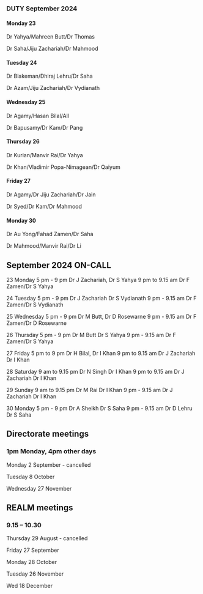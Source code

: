 

### DUTY September 2024

#### Monday 23

Dr Yahya/Mahreen Butt/Dr Thomas

Dr Saha/Jiju Zachariah/Dr Mahmood

#### Tuesday 24

Dr Blakeman/Dhiraj Lehru/Dr Saha

Dr Azam/Jiju Zachariah/Dr Vydianath

#### Wednesday 25

Dr Agamy/Hasan Bilal/All

Dr Bapusamy/Dr Kam/Dr Pang

#### Thursday 26

Dr Kurian/Manvir Rai/Dr Yahya

Dr Khan/Vladimir Popa-Nimagean/Dr Qaiyum

#### Friday 27

Dr Agamy/Dr Jiju Zachariah/Dr Jain

Dr Syed/Dr Kam/Dr Mahmood

#### Monday 30

Dr Au Yong/Fahad Zamen/Dr Saha

Dr Mahmood/Manvir Rai/Dr Li


## September 2024 ON-CALL

23 Monday 5 pm - 9 pm Dr J Zachariah, Dr S Yahya
9 pm to 9.15 am Dr F Zamen/Dr S Yahya

24 Tuesday 5 pm - 9 pm  Dr J Zachariah Dr S Vydianath
9 pm - 9.15 am Dr F Zamen/Dr S Vydianath

25 Wednesday 5 pm - 9 pm Dr M Butt, Dr D Rosewarne
9 pm - 9.15 am Dr F Zamen/Dr D Rosewarne

26 Thursday 5 pm - 9 pm Dr M Butt Dr S Yahya
9 pm - 9.15 am Dr F Zamen/Dr S Yahya

27 Friday 5 pm to 9 pm Dr H Bilal, Dr I Khan 
9 pm to 9.15 am Dr J Zachariah Dr I Khan 

28 Saturday 9 am to 9.15 pm Dr N Singh Dr I Khan 
9 pm to 9.15 am Dr J Zachariah Dr I Khan 

29 Sunday 9 am to 9.15 pm Dr M Rai Dr I Khan
9 pm - 9.15 am Dr J Zachariah Dr I Khan

30 Monday 5 pm - 9 pm Dr A Sheikh Dr S Saha
9 pm - 9.15 am Dr D Lehru Dr S Saha

## Directorate meetings  
### 1pm Monday, 4pm other days

Monday 2 September - cancelled

Tuesday 8 October

Wednesday 27 November

## REALM meetings
### 9.15 – 10.30

Thursday 29 August	- cancelled

Friday 27 September

Monday 28 October  

Tuesday 26 November		

Wed 18 December	




